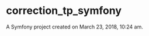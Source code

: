 correction_tp_symfony
=====================

A Symfony project created on March 23, 2018, 10:24 am.
